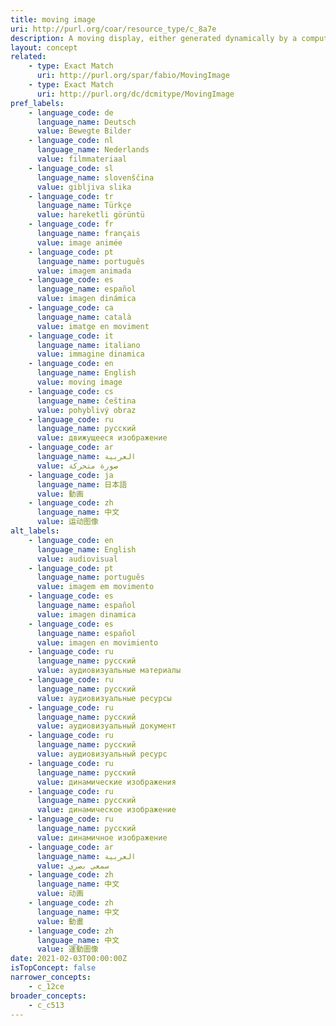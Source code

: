 ```yaml
---
title: moving image
uri: http://purl.org/coar/resource_type/c_8a7e
description: A moving display, either generated dynamically by a computer program or formed from a series of pre-recorded still images imparting an impression of motion when shown in succession. (adapted from fabio)
layout: concept
related:
    - type: Exact Match
      uri: http://purl.org/spar/fabio/MovingImage
    - type: Exact Match
      uri: http://purl.org/dc/dcmitype/MovingImage
pref_labels:
    - language_code: de
      language_name: Deutsch
      value: Bewegte Bilder
    - language_code: nl
      language_name: Nederlands
      value: filmmateriaal
    - language_code: sl
      language_name: slovenščina
      value: gibljiva slika
    - language_code: tr
      language_name: Türkçe
      value: hareketli görüntü
    - language_code: fr
      language_name: français
      value: image animée
    - language_code: pt
      language_name: português
      value: imagem animada
    - language_code: es
      language_name: español
      value: imagen dinámica
    - language_code: ca
      language_name: català
      value: imatge en moviment
    - language_code: it
      language_name: italiano
      value: immagine dinamica
    - language_code: en
      language_name: English
      value: moving image
    - language_code: cs
      language_name: čeština
      value: pohyblivý obraz
    - language_code: ru
      language_name: русский
      value: движущееся изображение
    - language_code: ar
      language_name: العربية
      value: صورة متحركة
    - language_code: ja
      language_name: 日本語
      value: 動画
    - language_code: zh
      language_name: 中文
      value: 运动图像
alt_labels:
    - language_code: en
      language_name: English
      value: audiovisual
    - language_code: pt
      language_name: português
      value: imagem em movimento
    - language_code: es
      language_name: español
      value: imagen dinamica
    - language_code: es
      language_name: español
      value: imagen en movimiento
    - language_code: ru
      language_name: русский
      value: аудиовизуальные материалы
    - language_code: ru
      language_name: русский
      value: аудиовизуальные ресурсы
    - language_code: ru
      language_name: русский
      value: аудиовизуальный документ
    - language_code: ru
      language_name: русский
      value: аудиовизуальный ресурс
    - language_code: ru
      language_name: русский
      value: динамические изображения
    - language_code: ru
      language_name: русский
      value: динамическое изображение
    - language_code: ru
      language_name: русский
      value: динамичное изображение
    - language_code: ar
      language_name: العربية
      value: سمعي بصري
    - language_code: zh
      language_name: 中文
      value: 动画
    - language_code: zh
      language_name: 中文
      value: 動畫
    - language_code: zh
      language_name: 中文
      value: 運動圖像
date: 2021-02-03T00:00:00Z
isTopConcept: false
narrower_concepts:
    - c_12ce
broader_concepts:
    - c_c513
---
```


